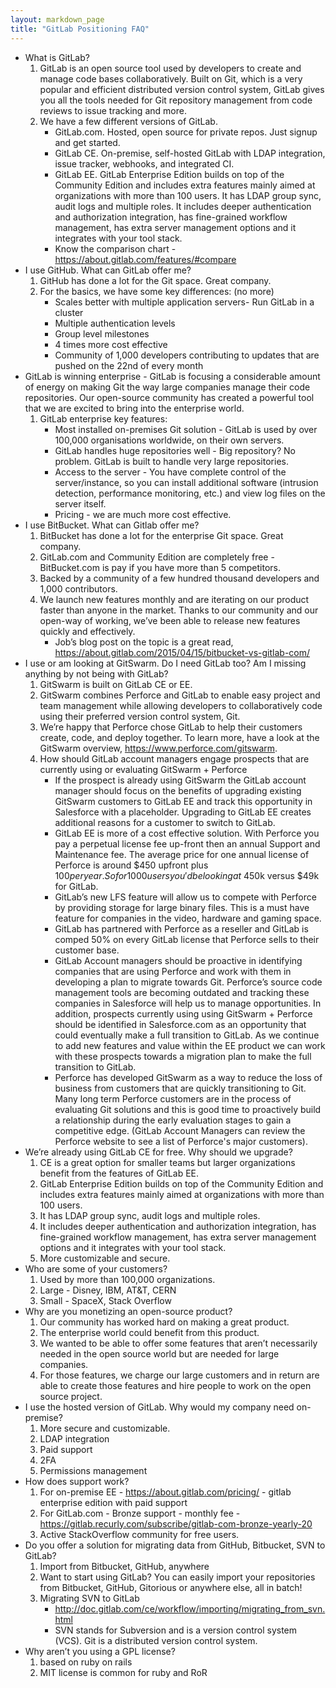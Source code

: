 ```yaml
---
layout: markdown_page
title: "GitLab Positioning FAQ"
---
```


* What is GitLab?
    1. GitLab is an open source tool used by developers to create and manage code bases collaboratively. Built on Git, which is a very popular and efficient distributed version control system, GitLab gives you all the tools needed for Git repository management from code reviews to issue tracking and more.
    1. We have a few different versions of GitLab.
        - GitLab.com.  Hosted, open source for private repos. Just signup and get started.
        - GitLab CE.  On-premise, self-hosted GitLab with LDAP integration, issue tracker, webhooks, and integrated CI.
        - GitLab EE.  GitLab Enterprise Edition builds on top of the Community Edition and includes extra features mainly aimed at organizations with more than 100 users. It has LDAP group sync, audit logs and multiple roles. It includes deeper authentication and authorization integration, has fine-grained workflow management, has extra server management options and it integrates with your tool stack.
        - Know the comparison chart - https://about.gitlab.com/features/#compare
* I use GitHub.  What can GitLab offer me?
    1. GitHub has done a lot for the Git space. Great company.
    1. For the basics, we have some key differences: (no more)
        - Scales better with multiple application servers- Run GitLab in a cluster
        - Multiple authentication levels
        - Group level milestones
        - 4 times more cost effective
        - Community of 1,000 developers contributing to updates that are pushed on the 22nd of every month
* GitLab is winning enterprise - GitLab is focusing a considerable amount of energy on making Git the way large companies manage their code repositories. Our open-source community has created a powerful tool that we are excited to bring into the enterprise world.
    1. GitLab enterprise key features:
        - Most installed on-premises Git solution - GitLab is used by over 100,000 organisations worldwide, on their own servers.
        - GitLab handles huge repositories well - Big repository? No problem. GitLab is built to handle very large repositories.
        - Access to the server - You have complete control of the server/instance, so you can install additional software (intrusion detection, performance monitoring, etc.) and view log files on the server itself.
        - Pricing - we are much more cost effective.
* I use BitBucket.  What can Gitlab offer me?
    1. BitBucket has done a lot for the enterprise Git space. Great company.
    1. GitLab.com and Community Edition are completely free - BitBucket.com is pay if you have more than 5 competitors.
    1. Backed by a community of a few hundred thousand developers and 1,000 contributors.
    1. We launch new features monthly and are iterating on our product faster than anyone in the market. Thanks to our community and our open-way of working, we’ve been able to release new features quickly and effectively.
        - Job’s blog post on the topic is a great read, https://about.gitlab.com/2015/04/15/bitbucket-vs-gitlab-com/
* I use or am looking at GitSwarm.  Do I need GitLab too?  Am I missing anything by not being with GitLab?
    1. GitSwarm is built on GitLab CE or EE.
    1. GitSwarm combines Perforce and GitLab to enable easy project and team management while allowing developers to collaboratively code using their preferred version control system, Git.
    1. We’re happy that Perforce chose GitLab to help their customers create, code, and deploy together. To learn more, have a look at the GitSwarm overview, https://www.perforce.com/gitswarm.
    1. How should GitLab account managers engage prospects that are currently using or evaluating GitSwarm + Perforce
        - If the prospect is already using GitSwarm the GitLab account manager should focus on the benefits of upgrading existing GitSwarm customers to GitLab EE and track this opportunity in Salesforce with a placeholder.  Upgrading to GitLab EE creates additional reasons for a customer to switch to GitLab.
        - GitLab EE is more of a cost effective solution.  With Perforce you pay a perpetual license fee up-front then an annual Support and Maintenance fee. The average price for one annual license of Perforce is around $450 upfront plus $100 per year. So for 1000 users you'd be looking at ~$450k versus $49k for GitLab.
        - GitLab’s new LFS feature will allow us to compete with Perforce by providing storage for large binary files.   This is a must have feature for companies in the video, hardware and gaming space.
        - GitLab has partnered with Perforce as a reseller and GitLab is comped 50% on every GitLab license that Perforce sells to their customer base.
        - GitLab Account managers should be proactive in identifying companies that are using Perforce and work with them in developing a plan to migrate towards Git.  Perforce’s source code management tools are becoming outdated and tracking these companies in Salesforce will help us to manage opportunities.   In addition, prospects currently using using GitSwarm + Perforce should be identified in Salesforce.com as an opportunity that could eventually make a full transition to GitLab.  As we continue to add new features and value within the EE product we can work with these prospects towards a migration plan to make the full transition to GitLab.
        - Perforce has developed GitSwarm as a way to reduce the loss of business from customers that are quickly transitioning to Git. Many long term Perforce customers are in the process of evaluating Git solutions and this is good time to proactively build a relationship during the early evaluation stages to gain a competitive edge. (GitLab Account Managers can review the Perforce website to see a list of Perforce's major customers).
* We’re already using GitLab CE for free. Why should we upgrade?
    1. CE is a great option for smaller teams but larger organizations benefit from the features of GitLab EE.
    1. GitLab Enterprise Edition builds on top of the Community Edition and includes extra features mainly aimed at organizations with more than 100 users.
    1. It has LDAP group sync, audit logs and multiple roles.
    1. It includes deeper authentication and authorization integration, has fine-grained workflow management, has extra server management options and it integrates with your tool stack.
    1. More customizable and secure.
* Who are some of your customers?
    1. Used by more than 100,000 organizations.
    1. Large - Disney, IBM, AT&T, CERN
    1. Small - SpaceX, Stack Overflow
* Why are you monetizing an open-source product?
    1. Our community has worked hard on making a great product.
    1. The enterprise world could benefit from this product.
    1. We wanted to be able to offer some features that aren’t necessarily needed in the open source world but are needed for large companies.
    1. For those features, we charge our large customers and in return are able to create those features and hire people to work on the open source project.
* I use the hosted version of GitLab. Why would my company need on-premise?
    1. More secure and customizable.
    1. LDAP integration
    1. Paid support
    1. 2FA
    1. Permissions management
* How does support work?
    1. For on-premise EE - https://about.gitlab.com/pricing/ - gitlab enterprise edition with paid support
    1. For GitLab.com - Bronze support - monthly fee - https://gitlab.recurly.com/subscribe/gitlab-com-bronze-yearly-20
    1. Active StackOverflow community for free users.
* Do you offer a solution for migrating data from GitHub, Bitbucket, SVN to GitLab?
    1. Import from Bitbucket, GitHub, anywhere
    1. Want to start using GitLab? You can easily import your repositories from Bitbucket, GitHub, Gitorious or anywhere else, all in batch!
    1. Migrating SVN to GitLab
        - http://doc.gitlab.com/ce/workflow/importing/migrating_from_svn.html
        - SVN stands for Subversion and is a version control system (VCS). Git is a distributed version control system.
* Why aren’t you using a GPL license?
    1. based on ruby on rails
    1. MIT license is common for ruby and RoR